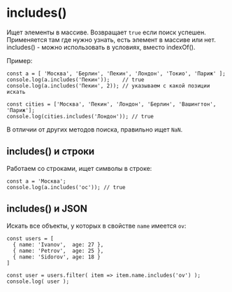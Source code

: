# includes()
Ищет элементы в массиве. Возвращает `true` если поиск успешен.  
Применяется там где нужно узнать, есть элемент в массиве или нет.  
includes() - можно использовать в условиях, вместо indexOf().

Пример:

    const a = [ 'Москва', 'Берлин', 'Пекин', 'Лондон', 'Токио', 'Париж' ];
    console.log(a.includes('Пекин'));    // true
    console.log(a.includes('Пекин', 2)); // указываем с какой позиции искать

    const cities = ['Москва', 'Пекин', 'Лондон', 'Берлин', 'Вашингтон', 'Париж'];
    console.log(cities.includes('Лондон')); // true

В отличии от других методов поиска, правильно ищет `NaN`.

## includes() и строки
Работаем со строками, ищет символы в строке:

    const a = 'Москва';
    console.log(a.includes('ос')); // true

## includes() и JSON
Искать все объекты, у которых в свойстве `name` имеется `ov`:

    const users = [
      { name: 'Ivanov',  age: 27 },
      { name: 'Petrov',  age: 25 },
      { name: 'Sidorov', age: 18 }
    ]

    const user = users.filter( item => item.name.includes('ov') );
    console.log( user );
